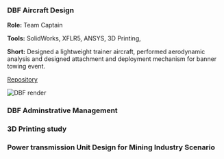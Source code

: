 ### DBF Aircraft Design

**Role:** Team Captain

**Tools:** SolidWorks, XFLR5, ANSYS, 3D Printing, 

**Short:** Designed a lightweight trainer aircraft, performed aerodynamic analysis and designed attachment and deployment mechanism for banner towing event.

[Repository](https://github.com/Leilazehui/dbf-project)


![DBF render](/assets/images/dbf-render.jpg)

### DBF Adminstrative Management

### 3D Printing study

### Power transmission Unit Design for Mining Industry Scenario
